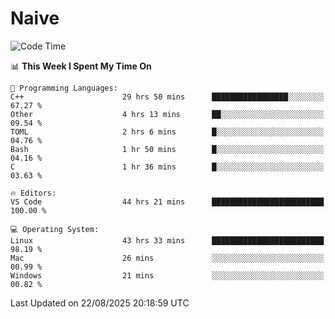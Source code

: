 # Naive
<!-- ## 日拱一卒，功不唐捐 -->
<!-- [![GitHub Streak](https://streak-stats.demolab.com/?user=XiaoXKKK)](https://git.io/streak-stats) -->
<!--START_SECTION:waka-->
![Code Time](http://img.shields.io/badge/Code%20Time-692%20hrs%2016%20mins-blue)

📊 **This Week I Spent My Time On** 

```text
💬 Programming Languages: 
C++                      29 hrs 50 mins      █████████████████░░░░░░░░   67.27 % 
Other                    4 hrs 13 mins       ██░░░░░░░░░░░░░░░░░░░░░░░   09.54 % 
TOML                     2 hrs 6 mins        █░░░░░░░░░░░░░░░░░░░░░░░░   04.76 % 
Bash                     1 hr 50 mins        █░░░░░░░░░░░░░░░░░░░░░░░░   04.16 % 
C                        1 hr 36 mins        █░░░░░░░░░░░░░░░░░░░░░░░░   03.63 % 

🔥 Editors: 
VS Code                  44 hrs 21 mins      █████████████████████████   100.00 % 

💻 Operating System: 
Linux                    43 hrs 33 mins      █████████████████████████   98.19 % 
Mac                      26 mins             ░░░░░░░░░░░░░░░░░░░░░░░░░   00.99 % 
Windows                  21 mins             ░░░░░░░░░░░░░░░░░░░░░░░░░   00.82 % 
```


 Last Updated on 22/08/2025 20:18:59 UTC
<!--END_SECTION:waka-->
